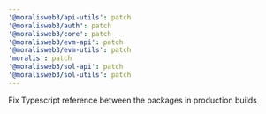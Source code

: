```yaml
---
'@moralisweb3/api-utils': patch
'@moralisweb3/auth': patch
'@moralisweb3/core': patch
'@moralisweb3/evm-api': patch
'@moralisweb3/evm-utils': patch
'moralis': patch
'@moralisweb3/sol-api': patch
'@moralisweb3/sol-utils': patch
---
```


Fix Typescript reference between the packages in production builds
